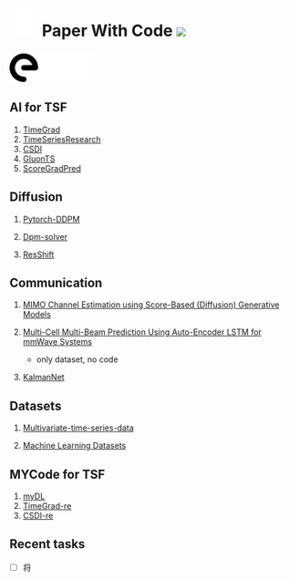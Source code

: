 


# <img src="svg/github-dy.svg"  width="50" /> Paper With Code <img src="https://swg.notion.pet/s/7d8ff72c666d22ae02ee0b3266fbf4a8" width="50"/>

<img src="svg/e.svg" width="50"/><img src="gif/1.gif" width="100"/>

## AI for TSF

1. [TimeGrad](https://github.com/zalandoresearch/pytorch-ts)
2. [TimeSeriesResearch](https://github.com/BTDLOZC-SJTU/TimeSeriesResearch)
3. [CSDI](https://github.com/ermongroup/CSDI)
4. [GluonTS](https://github.com/awslabs/gluonts)
5. [ScoreGradPred](https://github.com/yantijin/ScoreGradPred)

## Diffusion

1. [Pytorch-DDPM](https://github.com/CHAINNEVERLIU/Pytorch-DDPM)

2. [Dpm-solver](https://github.com/LuChengTHU/dpm-solver)

3. [ResShift](https://github.com/zsyOAOA/ResShift)

## Communication

1. [MIMO Channel Estimation using Score-Based (Diffusion) Generative Models](https://github.com/utcsilab/score-based-channels)
2. [Multi-Cell Multi-Beam Prediction Using Auto-Encoder LSTM for mmWave Systems](https://github.com/shastpi/mmWave-ray-tracer-dataset)

   - only dataset, no code
3.  [KalmanNet](https://github.com/KalmanNet/KalmanNet_TSP)

## Datasets

1. [Multivariate-time-series-data](https://github.com/laiguokun/multivariate-time-series-data)

2. [Machine Learning Datasets](https://github.com/jbrownlee/Datasets)

## MYCode for TSF

1. [myDL](https://github.com/2ySong/myDL)
2. [TimeGrad-re](https://github.com/2ySong/TimeGrad-re)
3. [CSDI-re](https://github.com/2ySong/CSDI-re)

## Recent tasks

- [ ] 将
